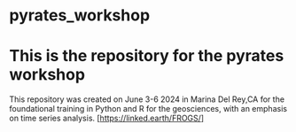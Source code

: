 # pyrates_workshop

# This is the repository for the pyrates workshop

This repository was created on June 3-6 2024 in Marina Del Rey,CA for the foundational training in Python and R for the geosciences, with an emphasis on time series analysis. [https://linked.earth/FROGS/]